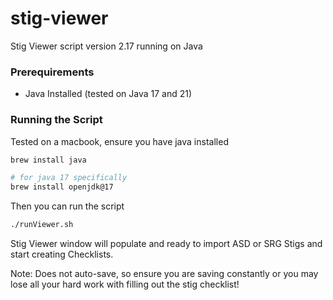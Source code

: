 # stig-viewer
Stig Viewer script version 2.17 running on Java

### Prerequirements

- Java Installed (tested on Java 17 and 21)

### Running the Script

Tested on a macbook, ensure you have java installed
```sh
brew install java

# for java 17 specifically
brew install openjdk@17 
```

Then you can run the script
```sh
./runViewer.sh
```

Stig Viewer window will populate and ready to import ASD or SRG Stigs and start creating Checklists.

Note: Does not auto-save, so ensure you are saving constantly or you may lose all your hard work with filling out the stig checklist!